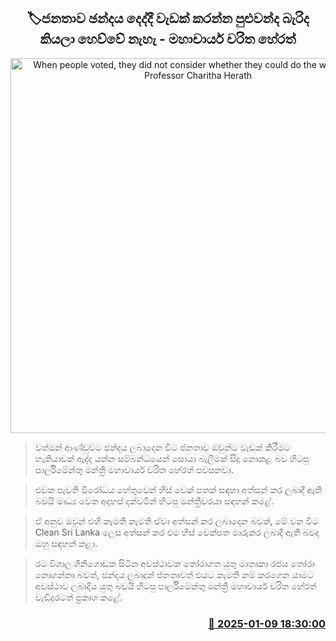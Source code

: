 <p align='center'><b><h2 align='center' title='When people voted, they did not consider whether they could do the work or not - Professor Charitha Herath'>🏷ජනතාව ඡන්දය දෙද්දී වැඩක් කරන්න පුළුවන්ද බැරිද කියලා හෙව්වේ නැහැ - මහාචාර්ය චරිත හේරත්</h2></b></p>
<p align='center'><img src='https://helakuru.sgp1.cdn.digitaloceanspaces.com/esana/images/lib/charitha-herath-sjb.jpg' width='600' alt='When people voted, they did not consider whether they could do the work or not - Professor Charitha Herath'></p>

> වත්මන් ආණ්ඩුවට ඡන්දය ලබාදෙන විට ජනතාව ඔවුන්ට වැඩක් කිරීමට හැකියාවක් ඇද්ද යන්න සම්බන්ධයෙන් සොයා බැලීමක් සිදු නොකළ බව හිටපු පාර්ලිමේන්තු මන්ත්‍රී මහාචාර්ය චරිත හේරත් පවසනවා.

> එවක පැවති විරෝධය හේතුවෙන් හිස් චෙක් පතක් සඳහා අත්සන් කර ලබාදී ඇති බවයි මාධ්‍ය වෙත අදහස් දක්වමින් හිටපු මන්ත්‍රීවරයා සඳහන් කළේ.

> ඒ අනුව ඔවුන් එහි කැමති කැමති ඒවා අත්සන් කර ලබාදෙන බවත්, මේ වන විට Clean Sri Lanka ලෙස අත්සන් කර එම හිස් චෙක්ප​ත මාරුකර ලබාදී ඇති බවද ඔහු සඳහන් කළා.

> රට විශාල ගිනිගොඩක සිටින අවස්ථාවක තෝරාගත යුතු මාතෘකා රජය තෝරා නොගන්නා බවත්, ඡන්දය ලබාදුන් ජනතාවත් එයට කැමති නම් කරගෙන යාමට අවස්ථාව ලබාදිය යුතු බවයි හිටපු පාර්ලිමේන්තු මන්ත්‍රී මහාචාර්ය චරිත හේරත් වැඩිදුරටත් ප්‍රකාශ කළේ.



<h3 align='right'><a href='https://www.helakuru.lk/esana/p/106470/'>📅 2025-01-09 18:30:00</a></h3>

